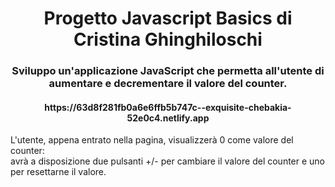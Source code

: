 <h1 align="center">Progetto Javascript Basics di Cristina Ghinghiloschi</h1>
<h3 align="center">Sviluppo un'applicazione JavaScript che permetta all'utente di aumentare e decrementare il valore del counter.</h3>
<h4 align="center">https://63d8f281fb0a6e6ffb5b747c--exquisite-chebakia-52e0c4.netlify.app</h4>

<p>L'utente, appena entrato nella pagina, visualizzerà 0 come valore del counter:<br>
  avrà a disposizione due pulsanti +/- per cambiare il valore del counter e uno per resettarne il valore.</p>

